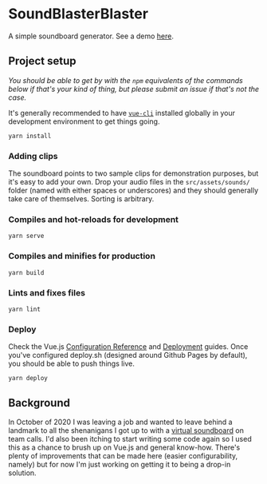 # SoundBlasterBlaster

A simple soundboard generator. See a demo [here](https://mattpolicastro.github.io/soundblasterblaster/).

## Project setup

_You should be able to get by with the `npm` equivalents of the commands below if that's your kind of thing, but please submit an issue if that's not the case._

It's generally recommended to have [`vue-cli`](https://cli.vuejs.org/guide/installation.html) installed globally in your development environment to get things going.

```
yarn install
```

### Adding clips

The soundboard points to two sample clips for demonstration purposes, but it's easy to add your own. Drop your audio files in the `src/assets/sounds/` folder (named with either spaces or underscores) and they should generally take care of themselves. Sorting is arbitrary.

### Compiles and hot-reloads for development
```
yarn serve
```

### Compiles and minifies for production
```
yarn build
```

### Lints and fixes files
```
yarn lint
```

### Deploy
Check the Vue.js [Configuration Reference](https://cli.vuejs.org/config/) and [Deployment](https://cli.vuejs.org/guide/deployment.html#general-guidelines) guides. Once you've configured deploy.sh (designed around Github Pages by default), you should be able to push things live.

```
yarn deploy
```

## Background

In October of 2020 I was leaving a job and wanted to leave behind a landmark to all the shenanigans I got up to with a [virtual soundboard](https://rogueamoeba.com/farrago/) on team calls. I'd also been itching to start writing some code again so I used this as a chance to brush up on Vue.js and general know-how. There's plenty of improvements that can be made here (easier configurability, namely) but for now I'm just working on getting it to being a drop-in solution.